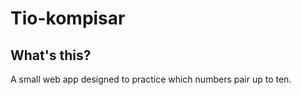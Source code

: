 # Tio-kompisar

## What's this?

A small web app designed to practice which numbers pair up to ten. 
